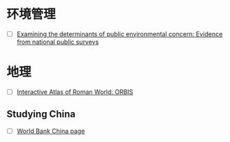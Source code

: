 # 环境管理

- [ ] [Examining the determinants of public environmental concern: Evidence from national public surveys](http://www.sciencedirect.com/science/article/pii/S1462901114000537)

# 地理

- [ ] [Interactive Atlas of Roman World: ORBIS](http://orbis.stanford.edu//)

## Studying China

- [ ] [World Bank China page](http://www.worldbank.org/en/country/china)
